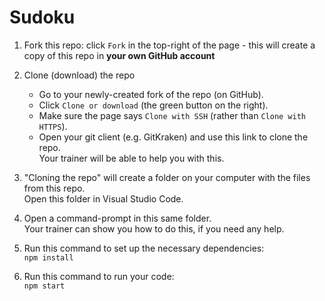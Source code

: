 # Sudoku

1. Fork this repo: click `Fork` in the top-right of the page - this will create a copy of this repo in **your own GitHub account**

2. Clone (download) the repo
    * Go to your newly-created fork of the repo (on GitHub).
    * Click `Clone or download` (the green button on the right).
    * Make sure the page says `Clone with SSH` (rather than `Clone with HTTPS`).
    * Open your git client (e.g. GitKraken) and use this link to clone the repo.  
      Your trainer will be able to help you with this.

3. "Cloning the repo" will create a folder on your computer with the files from this repo.  
   Open this folder in Visual Studio Code.

4. Open a command-prompt in this same folder.  
   Your trainer can show you how to do this, if you need any help.

5. Run this command to set up the necessary dependencies:  
   `npm install`

6. Run this command to run your code:  
   `npm start`
